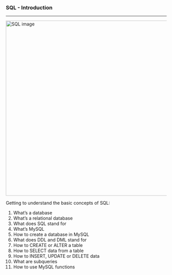 ### SQL - Introduction
-------------------------------------------------------------------------

<img src = "https://cdn-dynmedia-1.microsoft.com/is/image/microsoftcorp/MSFT-1125-SQL_Server_2022_web_blade_image_RWWaqg?resMode=sharp2&op_usm=1.5,0.65,15,0&wid=1600&hei=600&qlt=100&fit=constrain" alt = "SQL image" width = "550">

Getting to understand the basic concepts of SQL:

1. What’s a database
2. What’s a relational database
3. What does SQL stand for
4. What’s MySQL
5. How to create a database in MySQL
6. What does DDL and DML stand for
7. How to CREATE or ALTER a table
8. How to SELECT data from a table
9. How to INSERT, UPDATE or DELETE data
10. What are subqueries
11. How to use MySQL functions
